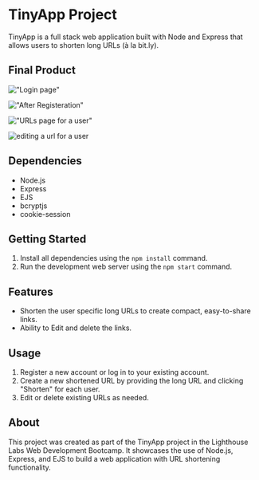 # TinyApp Project

TinyApp is a full stack web application built with Node and Express that allows users to shorten long URLs (à la bit.ly).

## Final Product

!["Login page"](https://github.com/Aasemaaneh/tinyapp/blob/feature/user-registration/docs/Login.png?raw=true)  

!["After Registeration"](https://github.com/Aasemaaneh/tinyapp/blob/feature/user-registration/docs/registered.png?raw=true)

!["URLs page for a user"](https://github.com/Aasemaaneh/tinyapp/blob/feature/user-registration/docs/url_page.png?raw=true)  

![editing a url for a user](https://github.com/Aasemaaneh/tinyapp/blob/feature/user-registration/docs/urls_id.png?raw=true)

## Dependencies

- Node.js
- Express
- EJS
- bcryptjs
- cookie-session

## Getting Started

1. Install all dependencies using the `npm install` command.
2. Run the development web server using the `npm start` command.

## Features

- Shorten  the user specific long URLs to create compact, easy-to-share links.
- Ability to Edit and delete the links.

## Usage

1. Register a new account or log in to your existing account.
2. Create a new shortened URL by providing the long URL and clicking "Shorten" for each user.
3. Edit or delete existing URLs as needed.


## About

This project was created as part of the TinyApp project in the Lighthouse Labs Web Development Bootcamp. It showcases the use of Node.js, Express, and EJS to build a web application with URL shortening functionality.

